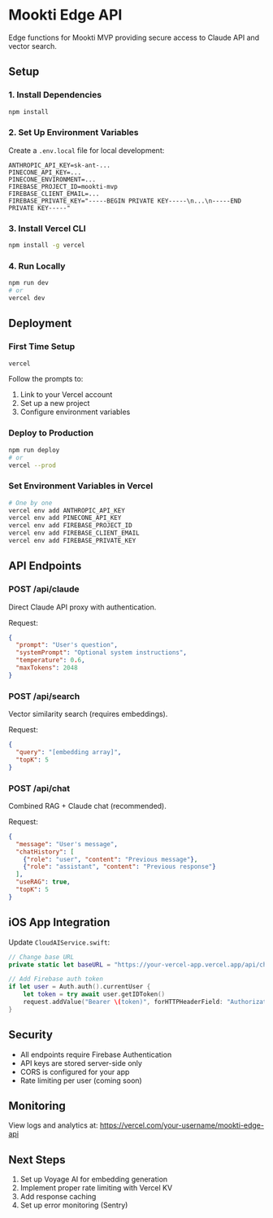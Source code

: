 # Mookti Edge API

Edge functions for Mookti MVP providing secure access to Claude API and vector search.

## Setup

### 1. Install Dependencies
```bash
npm install
```

### 2. Set Up Environment Variables
Create a `.env.local` file for local development:
```
ANTHROPIC_API_KEY=sk-ant-...
PINECONE_API_KEY=...
PINECONE_ENVIRONMENT=...
FIREBASE_PROJECT_ID=mookti-mvp
FIREBASE_CLIENT_EMAIL=...
FIREBASE_PRIVATE_KEY="-----BEGIN PRIVATE KEY-----\n...\n-----END PRIVATE KEY-----"
```

### 3. Install Vercel CLI
```bash
npm install -g vercel
```

### 4. Run Locally
```bash
npm run dev
# or
vercel dev
```

## Deployment

### First Time Setup
```bash
vercel
```

Follow the prompts to:
1. Link to your Vercel account
2. Set up a new project
3. Configure environment variables

### Deploy to Production
```bash
npm run deploy
# or
vercel --prod
```

### Set Environment Variables in Vercel
```bash
# One by one
vercel env add ANTHROPIC_API_KEY
vercel env add PINECONE_API_KEY
vercel env add FIREBASE_PROJECT_ID
vercel env add FIREBASE_CLIENT_EMAIL
vercel env add FIREBASE_PRIVATE_KEY
```

## API Endpoints

### POST /api/claude
Direct Claude API proxy with authentication.

Request:
```json
{
  "prompt": "User's question",
  "systemPrompt": "Optional system instructions",
  "temperature": 0.6,
  "maxTokens": 2048
}
```

### POST /api/search
Vector similarity search (requires embeddings).

Request:
```json
{
  "query": "[embedding array]",
  "topK": 5
}
```

### POST /api/chat
Combined RAG + Claude chat (recommended).

Request:
```json
{
  "message": "User's message",
  "chatHistory": [
    {"role": "user", "content": "Previous message"},
    {"role": "assistant", "content": "Previous response"}
  ],
  "useRAG": true,
  "topK": 5
}
```

## iOS App Integration

Update `CloudAIService.swift`:
```swift
// Change base URL
private static let baseURL = "https://your-vercel-app.vercel.app/api/chat"

// Add Firebase auth token
if let user = Auth.auth().currentUser {
    let token = try await user.getIDToken()
    request.addValue("Bearer \(token)", forHTTPHeaderField: "Authorization")
}
```

## Security

- All endpoints require Firebase Authentication
- API keys are stored server-side only
- CORS is configured for your app
- Rate limiting per user (coming soon)

## Monitoring

View logs and analytics at:
https://vercel.com/your-username/mookti-edge-api

## Next Steps

1. Set up Voyage AI for embedding generation
2. Implement proper rate limiting with Vercel KV
3. Add response caching
4. Set up error monitoring (Sentry)